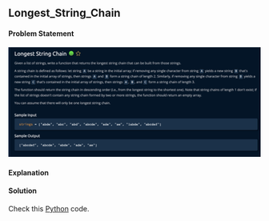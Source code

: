 ## Longest_String_Chain

#### Problem Statement


![alt text](Longest_String_Chain.png "Longest_String_Chain")



#### Explanation



#### Solution

Check this [Python](../python/Longest_String_Chain.py) code.